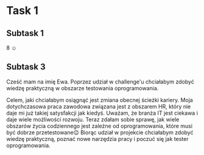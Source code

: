# Task 1
## Subtask 1
8 :relaxed:
## Subtask 3
Cześć mam na imię Ewa. Poprzez udział w challenge'u chciałabym zdobyć wiedzę praktyczną w obszarze testowania oprogramowania.

Celem, jaki chciałabym osiągnąć jest zmiana obecnej ścieżki kariery. Moja dotychczasowa praca zawodowa związana jest z obszarem HR, który nie daje mi już takiej satysfakcji jak kiedyś. Uważam, że branża IT jest ciekawa i daje wiele możliwości rozwoju. Teraz zdałam sobie sprawę, jak wiele obszarów życia codziennego jest zależne od oprogramowania, które musi być dobrze przetestowane:wink: 
Biorąc udział w projekcie chciałabym zdobyć wiedzę praktyczną, poznać nowe narzędzia pracy i poczuć się jak tester oprogramowania.

